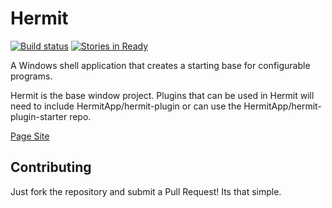 Hermit
======

[![Build status](https://ci.appveyor.com/api/projects/status/3r2y7fab244o0kk3?svg=true)](https://ci.appveyor.com/project/lucasbrendel/hermit)
[![Stories in Ready](https://badge.waffle.io/HermitApp/hermit.svg?label=ready&title=Ready)](http://waffle.io/HermitApp/hermit)

A Windows shell application that creates a starting base for configurable programs.

Hermit is the base window project. Plugins that can be used in Hermit will need to include HermitApp/hermit-plugin or can use the HermitApp/hermit-plugin-starter repo.

[Page Site](http://hermitapp.github.io/hermit)

Contributing
-------------

Just fork the repository and submit a Pull Request! Its that simple.